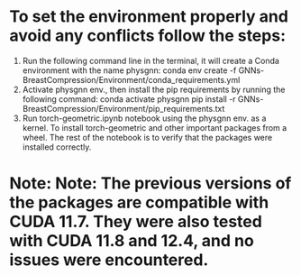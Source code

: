 # To set the environment properly and avoid any conflicts follow the steps:
1. Run the following command line in the terminal, it will create a Conda environment with the name physgnn:
conda env create -f GNNs-BreastCompression/Environment/conda_requirements.yml
2. Activate physgnn env., then install the pip requirements by running the following command:
conda activate physgnn
pip install -r GNNs-BreastCompression/Environment/pip_requirements.txt
3. Run torch-geometric.ipynb notebook using the physgnn env. as a kernel. To install torch-geometric and other important packages from a wheel. The rest of the notebook is to verify that the packages were installed correctly.

# Note: Note: The previous versions of the packages are compatible with CUDA 11.7. They were also tested with CUDA 11.8 and 12.4, and no issues were encountered.
